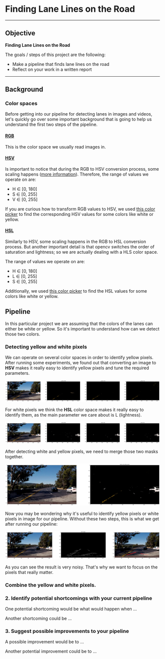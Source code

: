 # **Finding Lane Lines on the Road** 

---

## Objective

**Finding Lane Lines on the Road**

The goals / steps of this project are the following:
* Make a pipeline that finds lane lines on the road
* Reflect on your work in a written report


[//]: # (Image References)

---

## Background

### Color spaces

Before getting into our pipeline for detecting lanes in images and videos, let's quickly go over some important background that is going to help us understand the first two steps of the pipeline.

#### [RGB](https://en.wikipedia.org/wiki/RGB_color_model)

This is the color space we usually read images in.

#### [HSV](https://en.wikipedia.org/wiki/HSL_and_HSV)

Is important to notice that during the RGB to HSV conversion process, some scaling happens ([more information](https://docs.opencv.org/2.4/modules/imgproc/doc/miscellaneous_transformations.html?#cvtcolor)). Therefore, the range of values we operate on are:
* H ∈ [0, 180]
* S ∈ [0, 255]
* V ∈ [0, 255]

If you are curious how to transform RGB values to HSV, we used [this color picker](https://alloyui.com/examples/color-picker/hsv) to find the corresponding HSV values for some colors like white or yellow.

#### [HSL](https://en.wikipedia.org/wiki/HSL_and_HSV)

Similarly to HSV, some scaling happens in the RGB to HSL conversion process. But another important detail is that opencv switches the order of saturation and lightness; so we are actually dealing with a HLS color space.

The range of values we operate on are:
* H ∈ [0, 180]
* L ∈ [0, 255]
* S ∈ [0, 255]

Additionally, we used [this color picker](https://www.w3schools.com/colors/colors_hsl.asp) to find the HSL values for some colors like white or yellow.

## Pipeline

In this particular project we are assuming that the colors of the lanes can either be white or yellow. So it's important to understand how can we detect those two colors.

### Detecting yellow and white pixels

We can operate on several color spaces in order to identify yellow pixels. After running some experiments, we found out that converting an image to **HSV** makes it really easy to identify yellow pixels and tune the required parameters.

[yellow_detection]: ./yellow_detection.png "Yellow detection experiment"
![alt text][yellow_detection]

For white pixels we think the **HSL** color space makes it really easy to identify them, as the main parameter we care about is L (lightness).

[white_detection]: ./white_detection.png "White detection experiment"
![alt text][white_detection]

After detecting white and yellow pixels, we need to merge those two masks together.

[white_and_yellow_detection]: ./white_and_yellow_detection.png "White and yellow detection experiment"
![alt text][white_and_yellow_detection]

Now you may be wondering why it's useful to identify yellow pixels or white pixels in image for our pipeline. Without these two steps, this is what we get after running our pipeline:

[bad_canny_example]: ./bad_canny_example.png "Bad Canny example"
![alt text][bad_canny_example]

As you can see the result is very noisy. That's why we want to focus on the pixels that really matter.

### Combine the yellow and white pixels.

### 2. Identify potential shortcomings with your current pipeline

One potential shortcoming would be what would happen when ... 

Another shortcoming could be ...

### 3. Suggest possible improvements to your pipeline

A possible improvement would be to ...

Another potential improvement could be to ...
